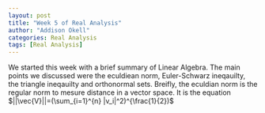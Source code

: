 ```yaml
---
layout: post
title: "Week 5 of Real Analysis"
author: "Addison Okell"
categories: Real Analysis
tags: [Real Analysis]
---
```


We started this week with a brief summary of Linear Algebra. The main points we discussed were the eculdiean norm, Euler-Schwarz ineqauilty, the triangle ineqauilty and orthonormal sets. Breifly, the eculdian norm is the regular norm to mesure distance in a vector space. It is the equation $\|\|\vec{V}\|\|=(\sum_{i=1}^{n} \|v_i\|^2)^{\frac{1}{2})$
